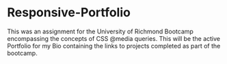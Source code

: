 # Responsive-Portfolio
This was an assignment for the University of Richmond Bootcamp encompassing the concepts of CSS @media queries. This will be the active Portfolio for my Bio containing the links to projects completed as part of the bootcamp.
